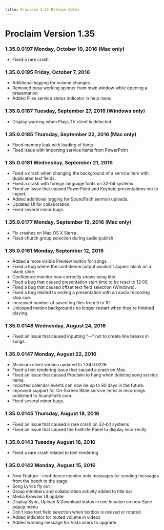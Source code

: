```yaml
---
title: Proclaim 1.35 Release Notes
---
```


# Proclaim Version 1.35

### 1.35.0.0197 Monday, October 10, 2016 (Mac only)
* Fixed a rare crash.

### 1.35.0.0195 Friday, October 7, 2016
* Additional logging for volume changes
* Removed busy working spinner from main window while opening a presentation
* Added Files service status indicator in help menu

### 1.35.0.0187 Tuesday, September 27, 2016 (Windows only)
* Display warning when Plays.TV client is detected.

### 1.35.0.0185 Thursday, September 22, 2016 (Mac only)
* Fixed memory leak with loading of fonts
* Fixed issue with importing service items from PowerPoint

### 1.35.0.0181 Wednesday, September 21, 2016
* Fixed a crash when changing the background of a service item with duplicated text fields.
* Fixed a crash with foreign language fonts on 32-bit systems.
* Fixed an issue that caused PowerPoint and Keynote presentations not to import.
* Added additional logging for SoundFaith sermon uploads.
* Updated UI for collaboration.
* Fixed several minor bugs.

### 1.35.0.0177 Monday, September 19, 2016 (Mac only)
* Fix crashes on Mac OS X Sierra
* Fixed church group selection during audio publish

### 1.35.0.0161 Monday, September 12, 2016
* Added a more visible Preview button for songs.
* Fixed a bug where the confidence output wouldn't appear blank on a blank slide.
* Confidence monitor now correctly shows song title.
* Fixed a bug that caused presentation start time to be reset to 12:00.
* Fixed a bug that caused offset text field selection (Windows).
* Fixed a bug related to ending a presentation with an audio recording stop cue.
* Increased number of saved log files from 5 to 10.
* Unlooped motion backgrounds no longer restart when they're finished playing.

### 1.35.0.0148 Wednesday, August 24, 2016
* Fixed an issue that caused inputting "--" not to create line breaks in songs.

### 1.35.0.0147 Monday, August 22, 2016
* Minimum client version updated to 1.34.0.0226.
* Fixed a text rendering issue that caused a crash on Mac.
* Fixed an issue that caused Proclaim to hang when deleting song service items.
* Imported calendar events can now be up to 90 days in the future.
* Improved support for On-Screen Bible service items in recordings published to SoundFaith.com.
* Fixed several minor bugs.

### 1.35.0.0145 Thursday, August 18, 2016
* Fixed an issue that caused a rare crash on 32-bit systems
* Fixed an issue that caused the Faithlife Panel to display incorrectly

### 1.35.0.0143 Tuesday August 16, 2016
* Fixed a rare crash related to text rendering

### 1.35.0.0142 Monday, August 15, 2016
* New Feature - confidence monitor only messages for sending messages from the booth to the stage
* Song Lyrics fly out
* Group members and collaboration activity added to title bar
* Media Browser UI update
* Display Sync, Upload & Download status in one location on new Sync popup menu
* Don't lose text field selection when textbox is resized or rotated
* Added indicator for muted volume in videos
* Added warning message for Vista users to upgrade
